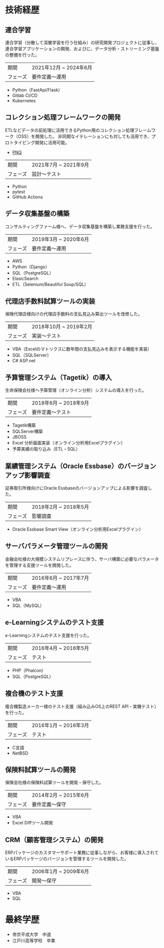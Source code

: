 # 技術経歴

## 連合学習

連合学習（分散して深層学習を行う仕組み）の研究開発プロジェクトに従事し、
連合学習アプリケーションの開発、およびに、データ分析・ストリーミング基盤の整備を行った。

| | |
|-|-|
| 期間 | 2021年12月 ~ 2024年6月 |
| フェーズ | 要件定義～運用 |

- Python（FastApi/Flask）
- Gitlab CI/CD
- Kubernetes

## コレクション処理フレームワークの開発

ETLなどデータの前処理に活用できるPython用のコレクション処理フレームワーク（OSS）を開発した。
非同期なイテレーションにも対しても活用でき、プロトタイピング開発に活用可能。

- [PNQ](https://sasano8.github.io/pnq/)

| | |
|-|-|
| 期間 | 2021年7月 ~ 2021年9月 |
| フェーズ | 設計～テスト |

- Python
- pytest
- GitHub Actions

## データ収集基盤の構築

コンサルティングファーム様へ、データ収集基盤を構築し業務支援を行った。

| | |
|-|-|
| 期間 | 2019年3月 ~ 2020年6月 |
| フェーズ | 要件定義～運用 |

- AWS
- Python（Django）
- SQL（PostgreSQL）
- ElasicSearch
- ETL（Selenium/Beautiful Soup/SQL）

<div style="page-break-before:always" />

## 代理店手数料試算ツールの実装

保険代理店様向けの代理店手数料の支払見込み算出ツールを改修した。

| | |
|-|-|
| 期間 | 2018年10月 ~ 2019年2月 |
| フェーズ | 実装～テスト |

- VBA（Excelのマトリクスに数年間の支払見込みを表示する機能を実装）
- SQL（SQLServer）
- C# ASP.net

## 予算管理システム（Tagetik）の導入

生命保険会社様へ予算管理（オンライン分析）システムの導入を行った。

| | |
|-|-|
| 期間 | 2018年6月 ~ 2018年9月 |
| フェーズ | 要件定義～テスト |

- Tagetik構築
- SQLServer構築
- JBOSS
- Excel 分析画面実装（オンライン分析用Excelプラグイン）
- 予算実績の取り込み（ETL・SQL）

## 業績管理システム（Oracle Essbase）のバージョンアップ影響調査

証券取引所様向けにOracle Essbaseのバージョンアップによる影響を調査した。

| | |
|-|-|
| 期間 | 2018年2月 ~ 2018年5月 |
| フェーズ | 影響調査 |

- Oracle Essbase Smart View（オンライン分析用Excelプラグイン）

## サーバパラメータ管理ツールの開発

金融会社様の大規模システムリプレースに伴う、サーバ構築に必要なパラメータを管理する支援ツールを開発した。

| | |
|-|-|
| 期間 | 2016年6月 ~ 2017年7月 |
| フェーズ | 要件定義～運用 |

- VBA
- SQL（MySQL）

## e-Learningシステムのテスト支援

e-Learningシステムのテスト支援を行った。

| | |
|-|-|
| 期間 | 2016年4月 ~ 2016年5月 |
| フェーズ | テスト |

- PHP（Phalcon）
- SQL（PostgreSQL）

## 複合機のテスト支援

複合機製造メーカー様のテスト支援（組み込みOS上のREST API・実機テスト）を行った。

| | |
|-|-|
| 期間 | 2016年1月 ~ 2016年3月 |
| フェーズ | テスト |

- C言語
- NetBSD

## 保険料試算ツールの開発

保険会社様の保険料試算ツールを開発・保守した。

| | |
|-|-|
| 期間 | 2014年2月 ~ 2015年6月 |
| フェーズ | 要件定義～保守 |

- VBA
- Excel Diffツール開発

## CRM（顧客管理システム）の開発

ERPパッケージのカスタマーサポート業務に従事しながら、お客様に導入されているERPパッケージのバージョンを管理するツールを開発した。

| | |
|-|-|
| 期間 | 2006年1月 ~ 2009年6月 |
| フェーズ | 開発～保守 |

- VBA
- SQL

# 最終学歴

- 帝京平成大学　中退
- 江戸川高等学校　卒業
